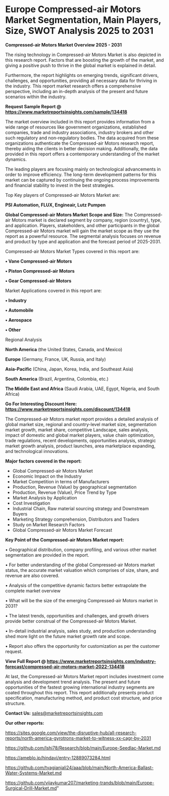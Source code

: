 # Europe Compressed-air Motors Market Segmentation, Main Players, Size, SWOT Analysis 2025 to 2031

<Strong> Compressed-air Motors Market Overview 2025 - 2031</strong>

The rising technology in Compressed-air Motors Market is also depicted in this research report. Factors that are boosting the growth of the market, and giving a positive push to thrive in the global market is explained in detail.

Furthermore, the report highlights on emerging trends, significant drivers, challenges, and opportunities, providing all necessary data for thriving in the industry. This report market research offers a comprehensive perspective, including an in-depth analysis of the present and future scenarios within the industry.

<strong>Request Sample Report @ <a href=https://www.marketreportsinsights.com/sample/134418>https://www.marketreportsinsights.com/sample/134418</a></strong>

The market overview included in this report provides information from a wide range of resources like government organizations, established companies, trade and industry associations, industry brokers and other such regulatory and non-regulatory bodies. The data acquired from these organizations authenticate the Compressed-air Motors research report, thereby aiding the clients in better decision making. Additionally, the data provided in this report offers a contemporary understanding of the market dynamics.

The leading players are focusing mainly on technological advancements in order to improve efficiency. The long-term development patterns for this market can be captured by continuing the ongoing process improvements and financial stability to invest in the best strategies.

Top Key players of Compressed-air Motors Market are:

<strong>PSI Automation, FLUX, Engineair, Lutz Pumpen</strong>

<strong><b>Global Compressed-air Motors Market Scope and Size:</b></strong>
The Compressed-air Motors market is declared segment by company, region (country), type, and application. Players, stakeholders, and other participants in the global Compressed-air Motors market will gain the market scope as they use the report as a powerful resource. The segmental analysis focuses on revenue and product by type and application and the forecast period of 2025-2031.

Compressed-air Motors Market Types covered in this report are:

<strong>• Vane Compressed-air Motors

• Piston Compressed-air Motors

• Gear Compressed-air Motors</strong>

Market Applications covered in this report are:

<strong>• Industry

• Automobile

• Aerospace

• Other</strong> 

Regional Analysis

<strong>North America</strong> (the United States, Canada, and Mexico)

<strong>Europe</strong> (Germany, France, UK, Russia, and Italy)

<strong>Asia-Pacific</strong> (China, Japan, Korea, India, and Southeast Asia)

<strong>South America</strong> (Brazil, Argentina, Colombia, etc.)

<strong>The Middle East and Africa</strong> (Saudi Arabia, UAE, Egypt, Nigeria, and South Africa)

<strong>Go For Interesting Discount Here: <a href=https://www.marketreportsinsights.com/discount/134418>https://www.marketreportsinsights.com/discount/134418</a></strong>

The Compressed-air Motors market report provides a detailed analysis of global market size, regional and country-level market size, segmentation market growth, market share, competitive Landscape, sales analysis, impact of domestic and global market players, value chain optimization, trade regulations, recent developments, opportunities analysis, strategic market growth analysis, product launches, area marketplace expanding, and technological innovations.

<strong><b>Major factors covered in the report:</b></strong>
<ul>
  <li>Global Compressed-air Motors Market </li>
  <li>Economic Impact on the Industry</li>
  <li>Market Competition in terms of Manufacturers</li>
  <li>Production, Revenue (Value) by geographical segmentation</li>
  <li>Production, Revenue (Value), Price Trend by Type</li>
  <li>Market Analysis by Application</li>
  <li>Cost Investigation</li>
  <li>Industrial Chain, Raw material sourcing strategy and Downstream Buyers</li>
  <li>Marketing Strategy comprehension, Distributors and Traders</li>
  <li>Study on Market Research Factors</li>
  <li>Global Compressed-air Motors Market Forecast</li>
</ul>

<strong><b>Key Point of the Compressed-air Motors Market report:</b></strong>

• Geographical distribution, company profiling, and various other market segmentation are provided in the report.

• For better understanding of the global Compressed-air Motors market status, the accurate market valuation which comprises of size, share, and revenue are also covered.

• Analysis of the competitive dynamic factors better extrapolate the complete market overview

• What will be the size of the emerging Compressed-air Motors market in 2031?

• The latest trends, opportunities and challenges, and growth drivers provide better construal of the Compressed-air Motors Market.

• In-detail industrial analysis, sales study, and production understanding shed more light on the future market growth rate and scope.

• Report also offers the opportunity for customization as per the customer request.

<strong><b>View Full Report @ <a href=https://www.marketreportsinsights.com/industry-forecast/compressed-air-motors-market-2022-134418>https://www.marketreportsinsights.com/industry-forecast/compressed-air-motors-market-2022-134418</a></b></strong>


At last, the Compressed-air Motors Market report includes investment come analysis and development trend analysis. The present and future opportunities of the fastest growing international industry segments are coated throughout this report. This report additionally presents product specification, manufacturing method, and product cost structure, and price structure.

<strong>Contact Us:</strong>
sales@marketreportsinsights.com

<strong>Our other reports:</strong>

<a href=https://sites.google.com/view/the-disruptive-hub/all-research-reports/north-america-gyrotrons-market-to-witness-xx-cagr-by-2031>https://sites.google.com/view/the-disruptive-hub/all-research-reports/north-america-gyrotrons-market-to-witness-xx-cagr-by-2031</a>

<a href=https://github.com/Ishi78/Research/blob/main/Europe-Seedlac-Market.md>https://github.com/Ishi78/Research/blob/main/Europe-Seedlac-Market.md</a>

<a href=https://ameblo.jp/hindavi/entry-12889073284.html>https://ameblo.jp/hindavi/entry-12889073284.html</a>

<a href=https://github.com/tyagianjali24/aaa/blob/main/North-America-Ballast-Water-Systems-Market.md>https://github.com/tyagianjali24/aaa/blob/main/North-America-Ballast-Water-Systems-Market.md</a>

<a href=https://github.com/vijaykumar207/marketing-trands/blob/main/Europe-Surgical-Drill-Market.md>https://github.com/vijaykumar207/marketing-trands/blob/main/Europe-Surgical-Drill-Market.md</a>"
